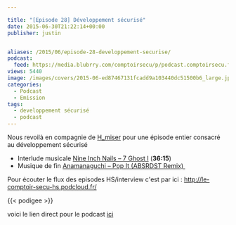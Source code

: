```yaml
---

title: "[Episode 28] Développement sécurisé"
date: 2015-06-30T21:22:14+00:00
publisher: justin


aliases: /2015/06/episode-28-developpement-securise/
podcast:
  feed: https://media.blubrry.com/comptoirsecu/p/podcast.comptoirsecu.fr/CSEC.EP28.2015-06-29.DEVELOPPEMENT_SECURISE.mp3
views: 5440
image: /images/covers/2015-06-ed87467131fcadd9a103440dc51500b6_large.jpg
categories:
  - Podcast
  - Emission
tags:
  - developpement sécurisé
  - podcast
---
```



Nous revoilà en compagnie de [H_miser](https://twitter.com/H_Miser) pour une épisode entier consacré au développement sécurisé

  * Interlude musicale [Nine Inch Nails – 7 Ghost I](http://www.discogs.com/Nine-Inch-Nails-Ghosts-I-IV/release/1262566) (**36:15**)
  * Musique de fin [Anamanaguchi – Pop It (ABSRDST Remix) ](https://soundcloud.com/anamanaguchi/pop-it-absrdst-remix)

Pour écouter le flux des episodes HS/interview c'est par ici : <http://le-comptoir-secu-hs.podcloud.fr/>





{{< podigee >}}






voici le lien direct pour le podcast [ici](https://media.blubrry.com/comptoirsecu/p/podcast.comptoirsecu.fr/CSEC.EP28.2015-06-29.DEVELOPPEMENT_SECURISE.mp3)
